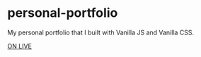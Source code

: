 # personal-portfolio
My personal portfolio that I built with Vanilla JS and Vanilla CSS.

[ON LIVE](https://sinans.dev/)
